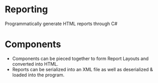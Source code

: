 # Reporting
Programmatically generate HTML reports through C#

# Components
- Components can be pieced together to form Report Layouts and converted into HTML.
- Reports can be serialized into an XML file as well as deserialized & loaded into the program. 

